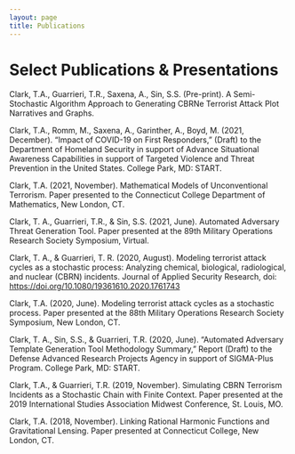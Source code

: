 ```yaml
---
layout: page
title: Publications
---
```


# Select Publications & Presentations

Clark, T.A., Guarrieri, T.R., Saxena, A., Sin, S.S. (Pre-print). A Semi-Stochastic Algorithm Approach to Generating CBRNe Terrorist Attack Plot Narratives and Graphs. 

Clark, T.A., Romm, M., Saxena, A., Garinther, A., Boyd, M. (2021, December). “Impact of COVID-19 on First Responders,” (Draft) to the Department of Homeland Security in support of Advance Situational Awareness Capabilities in support of Targeted Violence and Threat Prevention in the United States. College Park, MD: START. 

Clark, T.A. (2021, November). Mathematical Models of Unconventional Terrorism. Paper presented to the Connecticut College Department of Mathematics, New London, CT. 

Clark, T. A., Guarrieri, T.R., & Sin, S.S. (2021, June). Automated Adversary Threat Generation Tool. Paper presented at the 89th Military Operations Research Society Symposium, Virtual.

Clark, T. A., & Guarrieri, T. R. (2020, August). Modeling terrorist attack cycles as a stochastic process: Analyzing chemical, biological, radiological, and nuclear (CBRN) incidents. Journal of Applied Security Research, doi: https://doi.org/10.1080/19361610.2020.1761743

Clark, T.A. (2020, June). Modeling terrorist attack cycles as a stochastic process. Paper presented at the 88th Military Operations Research Society Symposium, New London, CT. 

Clark, T. A., Sin, S.S., & Guarrieri, T.R. (2020, June). “Automated Adversary Template Generation Tool Methodology Summary,” Report (Draft) to the Defense Advanced Research Projects Agency in support of SIGMA-Plus Program. College Park, MD: START.

Clark, T.A., & Guarrieri, T.R. (2019, November). Simulating CBRN Terrorism Incidents as a Stochastic Chain with Finite Context. Paper presented at the 2019 International Studies Association Midwest Conference, St. Louis, MO.

Clark, T.A. (2018, November). Linking Rational Harmonic Functions and Gravitational Lensing. Paper presented at Connecticut College, New London, CT.
